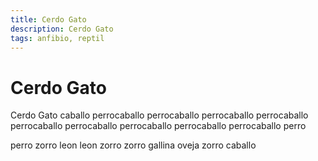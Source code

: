 ```yaml
---
title: Cerdo Gato
description: Cerdo Gato
tags: anfibio, reptil
---
```


# Cerdo Gato

Cerdo Gato caballo perrocaballo perrocaballo perrocaballo perrocaballo perrocaballo perrocaballo perrocaballo perrocaballo perrocaballo perro

perro zorro leon leon zorro zorro gallina oveja zorro caballo